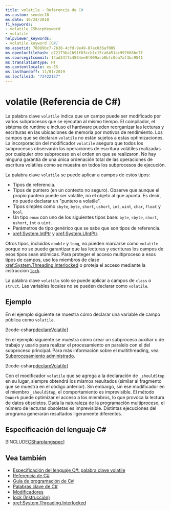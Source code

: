 ```yaml
---
title: volatile - Referencia de C#
ms.custom: seodec18
ms.date: 10/24/2018
f1_keywords:
- volatile_CSharpKeyword
- volatile
helpviewer_keywords:
- volatile keyword [C#]
ms.assetid: 78089bc7-7b38-4cfd-9e49-87ac036af009
ms.openlocfilehash: e72173ba1b91f03ccb1c15ca6451ac997666bc7f
ms.sourcegitcommit: 14ad34f7c4564ee0f009acb8bfc0ea7af3bc9541
ms.translationtype: HT
ms.contentlocale: es-ES
ms.lasthandoff: 11/01/2019
ms.locfileid: "73422127"
---
```

# <a name="volatile-c-reference"></a>volatile (Referencia de C#)

La palabra clave `volatile` indica que un campo puede ser modificado por varios subprocesos que se ejecutan al mismo tiempo. El compilador, el sistema de runtime e incluso el hardware pueden reorganizar las lecturas y escrituras en las ubicaciones de memoria por motivos de rendimiento. Los campos que se declaran `volatile` no están sujetos a estas optimizaciones. La incorporación del modificador `volatile` asegura que todos los subprocesos observarán las operaciones de escritura volátiles realizadas por cualquier otro subproceso en el orden en que se realizaron. No hay ninguna garantía de una única ordenación total de las operaciones de escritura volátiles como se muestra en todos los subprocesos de ejecución.

La palabra clave `volatile` se puede aplicar a campos de estos tipos:

- Tipos de referencia.
- Tipos de puntero (en un contexto no seguro). Observe que aunque el propio puntero puede ser volatile, no el objeto al que apunta. Es decir, no puede declarar un "puntero a volatile".
- Tipos simples como `sbyte`, `byte`, `short`, `ushort`, `int`, `uint`, `char`, `float` y `bool`.
- Un tipo `enum` con uno de los siguientes tipos base: `byte`, `sbyte`, `short`, `ushort`, `int` o `uint`.
- Parámetros de tipo genérico que se sabe que son tipos de referencia.
- <xref:System.IntPtr> y <xref:System.UIntPtr>.

Otros tipos, incluidos `double` y `long`, no pueden marcarse como `volatile` porque no se puede garantizar que las lecturas y escrituras los campos de esos tipos sean atómicas. Para proteger el acceso multiproceso a esos tipos de campos, use los miembros de clase <xref:System.Threading.Interlocked> o proteja el acceso mediante la instrucción [`lock`](lock-statement.md).

La palabra clave `volatile` solo se puede aplicar a campos de `class` o `struct`. Las variables locales no se pueden declarar como `volatile`.

## <a name="example"></a>Ejemplo

En el ejemplo siguiente se muestra cómo declarar una variable de campo pública como `volatile`.

[!code-csharp[declareVolatile](~/samples/snippets/csharp/language-reference/keywords/volatile/Program.cs#Declaration)]

En el ejemplo siguiente se muestra cómo crear un subproceso auxiliar o de trabajo y usarlo para realizar el procesamiento en paralelo con el del subproceso principal. Para más información sobre el multithreading, vea [Subprocesamiento administrado](../../../standard/threading/index.md).

[!code-csharp[declareVolatile](~/samples/snippets/csharp/language-reference/keywords/volatile/Program.cs#Volatile)]

Con el modificador `volatile` que se agrega a la declaración de `_shouldStop` en su lugar, siempre obtendrá los mismos resultados (similar al fragmento que se muestra en el código anterior). Sin embargo, sin ese modificador en el miembro `_shouldStop`, el comportamiento es imprevisible. El método `DoWork` puede optimizar el acceso a los miembros, lo que provoca la lectura de datos obsoletos. Dada la naturaleza de la programación multiproceso, el número de lecturas obsoletas es imprevisible. Distintas ejecuciones del programa generarán resultados ligeramente diferentes.

## <a name="c-language-specification"></a>Especificación del lenguaje C#

[!INCLUDE[CSharplangspec](~/includes/csharplangspec-md.md)]

## <a name="see-also"></a>Vea también

- [Especificación del lenguaje C#: palabra clave volatile](../../../../_csharplang/spec/classes.md#volatile-fields)
- [Referencia de C#](../index.md)
- [Guía de programación de C#](../../programming-guide/index.md)
- [Palabras clave de C#](index.md)
- [Modificadores](index.md)
- [lock (Instrucción)](lock-statement.md)
- <xref:System.Threading.Interlocked>
